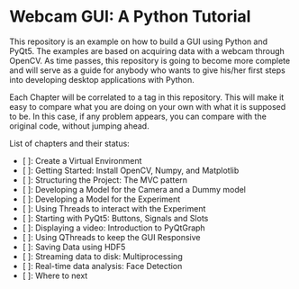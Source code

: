 # Webcam GUI: A Python Tutorial

This repository is an example on how to build a GUI using Python and PyQt5. The examples are based on acquiring data with a webcam through OpenCV. As time passes, this repository is going to become more complete and will serve as a guide for anybody who wants to give his/her first steps into developing desktop applications with Python. 

Each Chapter will be correlated to a tag in this repository. This will make it easy to compare what you are doing on your own with what it is supposed to be. In this case, if any problem appears, you can compare with the original code, without jumping ahead. 

List of chapters and their status:

- [ ]: Create a Virtual Environment
- [ ]: Getting Started: Install OpenCV, Numpy, and Matplotlib
- [ ]: Structuring the Project: The MVC pattern
- [ ]: Developing a Model for the Camera and a Dummy model
- [ ]: Developing a Model for the Experiment
- [ ]: Using Threads to interact with the Experiment
- [ ]: Starting with PyQt5: Buttons, Signals and Slots
- [ ]: Displaying a video: Introduction to PyQtGraph
- [ ]: Using QThreads to keep the GUI Responsive
- [ ]: Saving Data using HDF5
- [ ]: Streaming data to disk: Multiprocessing
- [ ]: Real-time data analysis: Face Detection
- [ ]: Where to next

